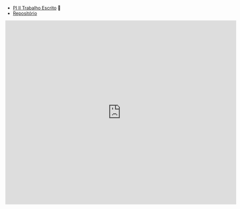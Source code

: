 - [PI II Trabalho Escrito](https://drive.google.com/file/d/1yx9NhofvOeustFibf3NYJR8YHfqwJ_qw/view?usp=sharing) 📰
- [Repositório](https://github.com/univesp-bariri/UnivespPI2)

<iframe width="720" height="576" src="https://www.youtube.com/embed/NbSyL3BUVrk" title="YouTube video player" frameborder="0" allow="accelerometer; autoplay; clipboard-write; encrypted-media; gyroscope; picture-in-picture" allowfullscreen></iframe>